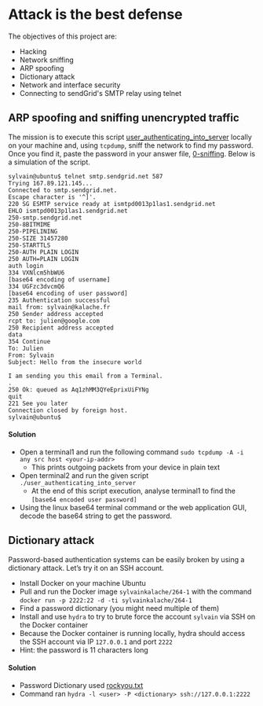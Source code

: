 # Attack is the best defense

The objectives of this project are:

- Hacking
- Network sniffing
- ARP spoofing
- Dictionary attack
- Network and interface security
- Connecting to sendGrid's SMTP relay using telnet

## ARP spoofing and sniffing unencrypted traffic

The mission is to execute this script [user_authenticating_into_server](./https://alx-intranet.hbtn.io/rltoken/GE_FoAUArlVccQlt7CuBGA) locally on your machine and, using `tcpdump`, sniff the network to find my password. Once you find it, paste the password in your answer file, [0-sniffing](./0-sniffing). Below is a simulation of the script.
```
sylvain@ubuntu$ telnet smtp.sendgrid.net 587
Trying 167.89.121.145...
Connected to smtp.sendgrid.net.
Escape character is '^]'.
220 SG ESMTP service ready at ismtpd0013p1las1.sendgrid.net
EHLO ismtpd0013p1las1.sendgrid.net
250-smtp.sendgrid.net
250-8BITMIME
250-PIPELINING
250-SIZE 31457280
250-STARTTLS
250-AUTH PLAIN LOGIN
250 AUTH=PLAIN LOGIN
auth login           
334 VXNlcm5hbWU6
[base64 encoding of username]
334 UGFzc3dvcmQ6
[base64 encoding of user password]
235 Authentication successful
mail from: sylvain@kalache.fr
250 Sender address accepted
rcpt to: julien@google.com
250 Recipient address accepted
data
354 Continue
To: Julien
From: Sylvain
Subject: Hello from the insecure world

I am sending you this email from a Terminal.
.
250 Ok: queued as Aq1zhMM3QYeEprixUiFYNg
quit
221 See you later
Connection closed by foreign host.
sylvain@ubuntu$
```

#### Solution
- Open a terminal1 and run the following command `sudo tcpdump -A -i any src host <your-ip-addr>`
	- This prints outgoing packets from your device in plain text
- Open terminal2 and run the given script `./user_authenticating_into_server`
	- At the end of this script execution, analyse terminal1 to find the `[base64 encoded user password]`
- Using the linux base64 terminal command or the web application GUI, decode the base64 string to get the password.


## Dictionary attack
Password-based authentication systems can be easily broken by using a dictionary attack. Let’s try it on an SSH account.

- Install Docker on your machine Ubuntu
- Pull and run the Docker image `sylvainkalache/264-1` with the command `docker run -p 2222:22 -d -ti sylvainkalache/264-1`
- Find a password dictionary (you might need multiple of them)
- Install and use `hydra` to try to brute force the account `sylvain` via SSH on the Docker container
- Because the Docker container is running locally, hydra should access the SSH account via IP `127.0.0.1` and port `2222`
- Hint: the password is 11 characters long

#### Solution
- Password Dictionary used [rockyou.txt](./https://www.kaggle.com/datasets/wjburns/common-password-list-rockyoutxt)
- Command ran `hydra -l <user> -P <dictionary> ssh://127.0.0.1:2222` 
